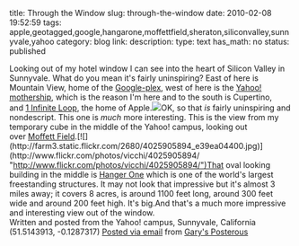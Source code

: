 title: Through the Window 
slug: through-the-window
date: 2010-02-08 19:52:59
tags: apple,geotagged,google,hangarone,moffettfield,sheraton,siliconvalley,sunnyvale,yahoo
category: blog
link: 
description: 
type: text
has_math: no
status: published

Looking out of my hotel window I can see into the heart of Silicon Valley in Sunnyvale. What do you mean it's fairly uninspiring? East of here is Mountain View, home of the [Google-plex](http://www.flickr.com/photos/tom3/494999943/ "http://www.flickr.com/photos/tom3/494999943/"), west of here is the [Yahoo! mothership](http://www.flickr.com/photos/vicchi/295565600/ "http://www.flickr.com/photos/vicchi/295565600/"), which is the reason I'm here and to the south is Cupertino, and [1 Infinite Loop](http://www.flickr.com/photos/wysz/167342533/ "http://www.flickr.com/photos/wysz/167342533/"), the home of Apple.[![](http://farm3.static.flickr.com/2708/4341646878_a4469924a4.jpg)](http://www.flickr.com/photos/vicchi/4341646878/ "http://www.flickr.com/photos/vicchi/4341646878/")OK, so that *is* fairly uninspiring and nondescript. This one is *much* more interesting. This is the view from my temporary cube in the middle of the Yahoo! campus, looking out over [Moffett Field](http://en.wikipedia.org/wiki/Moffett_Federal_Airfield "http://en.wikipedia.org/wiki/Moffett_Federal_Airfield").[![](http://farm3.static.flickr.com/2680/4025905894_e39ea04400.jpg)](http://www.flickr.com/photos/vicchi/4025905894/ "http://www.flickr.com/photos/vicchi/4025905894/")That oval looking building in the middle is [Hanger One](http://en.wikipedia.org/wiki/Hangar_One_(Mountain_View,_California) "http://en.wikipedia.org/wiki/Hangar_One_(Mountain_View,_California)") which is one of the world's largest freestanding structures. It may not look that impressive but it's almost 3 miles away; it covers 8 acres, is around 1100 feet long, around 300 feet wide and around 200 feet high. It's big.And that's a much more impressive and interesting view out of the window.  
 Written and posted from the Yahoo! campus, Sunnyvale, California (51.5143913, -0.1287317)  [Posted via email](http://posterous.com "http://posterous.com") from [Gary's Posterous](http://vicchi.posterous.com/through-the-window-8 "http://vicchi.posterous.com/through-the-window-8") 

 

